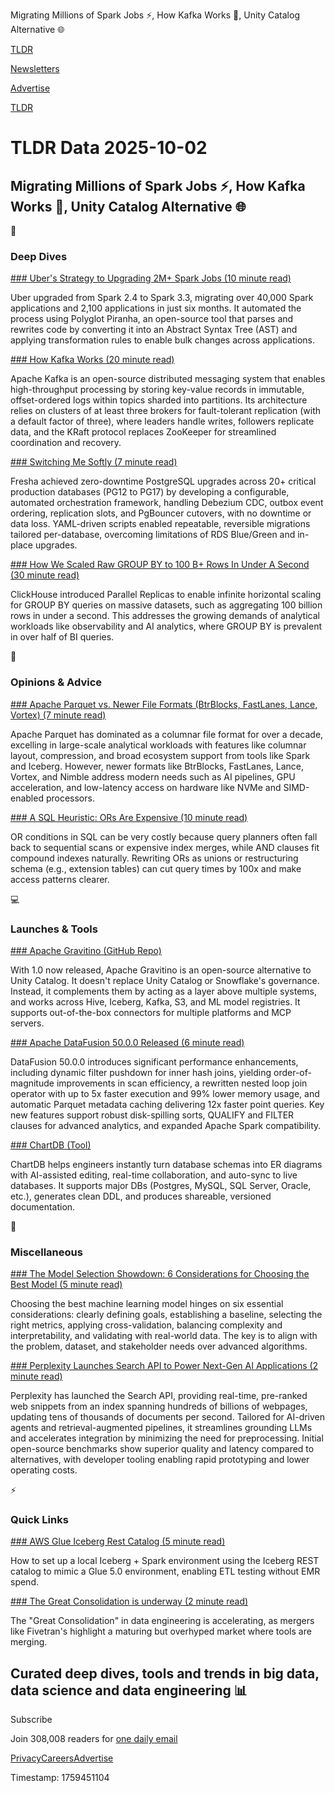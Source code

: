 Migrating Millions of Spark Jobs ⚡️, How Kafka Works 📨, Unity Catalog Alternative 🌐

[TLDR](/)

[Newsletters](/newsletters)

[Advertise](https://advertise.tldr.tech/)

[TLDR](/)

# TLDR Data 2025-10-02

## Migrating Millions of Spark Jobs ⚡️, How Kafka Works 📨, Unity Catalog Alternative 🌐

📱

### Deep Dives

[### Uber's Strategy to Upgrading 2M+ Spark Jobs (10 minute read)](https://www.uber.com/blog/ubers-strategy-to-upgrading-2m-spark-jobs/?utm_source=tldrdata)

Uber upgraded from Spark 2.4 to Spark 3.3, migrating over 40,000 Spark applications and 2,100 applications in just six months. It automated the process using Polyglot Piranha, an open-source tool that parses and rewrites code by converting it into an Abstract Syntax Tree (AST) and applying transformation rules to enable bulk changes across applications.

[### How Kafka Works (20 minute read)](https://newsletter.systemdesign.one/p/how-kafka-works?utm_source=tldrdata)

Apache Kafka is an open-source distributed messaging system that enables high-throughput processing by storing key-value records in immutable, offset-ordered logs within topics sharded into partitions. Its architecture relies on clusters of at least three brokers for fault-tolerant replication (with a default factor of three), where leaders handle writes, followers replicate data, and the KRaft protocol replaces ZooKeeper for streamlined coordination and recovery.

[### Switching Me Softly (7 minute read)](https://medium.com/fresha-data-engineering/switching-me-softly-cb404d02c28b?utm_source=tldrdata)

Fresha achieved zero-downtime PostgreSQL upgrades across 20+ critical production databases (PG12 to PG17) by developing a configurable, automated orchestration framework, handling Debezium CDC, outbox event ordering, replication slots, and PgBouncer cutovers, with no downtime or data loss. YAML-driven scripts enabled repeatable, reversible migrations tailored per-database, overcoming limitations of RDS Blue/Green and in-place upgrades.

[### How We Scaled Raw GROUP BY to 100 B+ Rows In Under A Second (30 minute read)](https://clickhouse.com/blog/clickhouse-parallel-replicas?utm_source=tldrdata)

ClickHouse introduced Parallel Replicas to enable infinite horizontal scaling for GROUP BY queries on massive datasets, such as aggregating 100 billion rows in under a second. This addresses the growing demands of analytical workloads like observability and AI analytics, where GROUP BY is prevalent in over half of BI queries.

🚀

### Opinions & Advice

[### Apache Parquet vs. Newer File Formats (BtrBlocks, FastLanes, Lance, Vortex) (7 minute read)](https://dipankar-tnt.medium.com/apache-parquet-vs-newer-file-formats-btrblocks-fastlanes-lance-vortex-cdf02130182c?utm_source=tldrdata)

Apache Parquet has dominated as a columnar file format for over a decade, excelling in large-scale analytical workloads with features like columnar layout, compression, and broad ecosystem support from tools like Spark and Iceberg. However, newer formats like BtrBlocks, FastLanes, Lance, Vortex, and Nimble address modern needs such as AI pipelines, GPU acceleration, and low-latency access on hardware like NVMe and SIMD-enabled processors.

[### A SQL Heuristic: ORs Are Expensive (10 minute read)](https://ethanseal.com/articles/ors-are-expensive?utm_source=tldrdata)

OR conditions in SQL can be very costly because query planners often fall back to sequential scans or expensive index merges, while AND clauses fit compound indexes naturally. Rewriting ORs as unions or restructuring schema (e.g., extension tables) can cut query times by 100x and make access patterns clearer.

💻

### Launches & Tools

[### Apache Gravitino (GitHub Repo)](https://github.com/apache/gravitino?utm_source=tldrdata)

With 1.0 now released, Apache Gravitino is an open-source alternative to Unity Catalog. It doesn't replace Unity Catalog or Snowflake's governance. Instead, it complements them by acting as a layer above multiple systems, and works across Hive, Iceberg, Kafka, S3, and ML model registries. It supports out-of-the-box connectors for multiple platforms and MCP servers.

[### Apache DataFusion 50.0.0 Released (6 minute read)](https://datafusion.apache.org/blog/2025/09/29/datafusion-50.0.0?utm_source=tldrdata)

DataFusion 50.0.0 introduces significant performance enhancements, including dynamic filter pushdown for inner hash joins, yielding order-of-magnitude improvements in scan efficiency, a rewritten nested loop join operator with up to 5x faster execution and 99% lower memory usage, and automatic Parquet metadata caching delivering 12x faster point queries. Key new features support robust disk-spilling sorts, QUALIFY and FILTER clauses for advanced analytics, and expanded Apache Spark compatibility.

[### ChartDB (Tool)](https://chartdb.io/?utm_source=tldrdata)

ChartDB helps engineers instantly turn database schemas into ER diagrams with AI-assisted editing, real-time collaboration, and auto-sync to live databases. It supports major DBs (Postgres, MySQL, SQL Server, Oracle, etc.), generates clean DDL, and produces shareable, versioned documentation.

🎁

### Miscellaneous

[### The Model Selection Showdown: 6 Considerations for Choosing the Best Model (5 minute read)](https://machinelearningmastery.com/the-model-selection-showdown-6-considerations-for-choosing-the-best-model/?utm_source=tldrdata)

Choosing the best machine learning model hinges on six essential considerations: clearly defining goals, establishing a baseline, selecting the right metrics, applying cross-validation, balancing complexity and interpretability, and validating with real-world data. The key is to align with the problem, dataset, and stakeholder needs over advanced algorithms.

[### Perplexity Launches Search API to Power Next-Gen AI Applications (2 minute read)](https://www.infoq.com/news/2025/09/perplexity-search-api/?utm_source=tldrdata)

Perplexity has launched the Search API, providing real-time, pre-ranked web snippets from an index spanning hundreds of billions of webpages, updating tens of thousands of documents per second. Tailored for AI-driven agents and retrieval-augmented pipelines, it streamlines grounding LLMs and accelerates integration by minimizing the need for preprocessing. Initial open-source benchmarks show superior quality and latency compared to alternatives, with developer tooling enabling rapid prototyping and lower operating costs.

⚡️

### Quick Links

[### AWS Glue Iceberg Rest Catalog (5 minute read)](https://performancede.substack.com/p/aws-glue-iceberg-rest-catalog?utm_source=tldrdata)

How to set up a local Iceberg + Spark environment using the Iceberg REST catalog to mimic a Glue 5.0 environment, enabling ETL testing without EMR spend.

[### The Great Consolidation is underway (2 minute read)](https://www.reddit.com/r/dataengineering/comments/1nulrd5/the_great_consolidation_is_underway/?utm_source=tldrdata)

The "Great Consolidation" in data engineering is accelerating, as mergers like Fivetran's highlight a maturing but overhyped market where tools are merging.

## Curated deep dives, tools and trends in big data, data science and data engineering 📊

Subscribe

Join 308,008 readers for [one daily email](/api/latest/data)

[Privacy](/privacy)[Careers](https://jobs.ashbyhq.com/tldr.tech)[Advertise](/data/advertise)

Timestamp: 1759451104